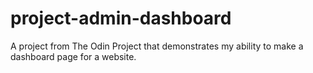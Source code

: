 # project-admin-dashboard
A project from The Odin Project that demonstrates my ability to make a dashboard page for a website.
